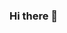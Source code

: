 ### Hi there 👋

<!--
**Sh4krasq/Sh4krasq** is a ✨ _special_ ✨ repository because its `README.md` (this file) appears on your GitHub profile.

Here are some ideas to get you started:

- 🔭 I’m currently working on nothing
- 🌱 I’m currently learning C
- 👯 I’m looking to collaborate on nothing
- 🤔 I’m looking for help with C
- 💬 Ask me about smth
- 📫 How to reach me: not rn
- 😄 Pronouns: he/him/his
- ⚡ Fun fact: i like linux but i cant double boot it
-->
